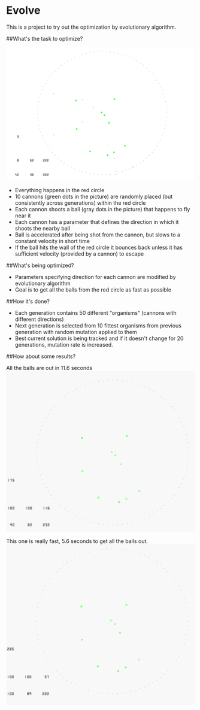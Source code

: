 # Evolve

This is a project to try out the optimization by evolutionary algorithm. 

##What's the task to optimize?

![alt text](https://github.com/janivanecky/Evolve/blob/master/Win32RTRT/img/img1.png "Evolutionary red circle")

* Everything happens in the red circle
* 10 cannons (green dots in the picture) are randomly placed (but consistently across generations) within the red circle
* Each cannon shoots a ball (gray dots in the picture) that happens to fly near it
* Each cannon has a parameter that defines the direction in which it shoots the nearby ball
* Ball is accelerated after being shot from the cannon, but slows to a constant velocity in short time
* If the ball hits the wall of the red circle it bounces back unless it has sufficient velocity (provided by a cannon) to escape 

##What's being optimized?

* Parameters specifying direction for each cannon are modified by evolutionary algorithm
* Goal is to get all the balls from the red circle as fast as possible

##How it's done?

* Each generation contains 50 different "organisms" (cannons with different directions)
* Next generation is selected from 10 fittest organisms from previous generation with random mutation applied to them
* Best current solution is being tracked and if it doesn't change for 20 generations, mutation rate is increased.

##How about some results?

All the balls are out in 11.6 seconds
![alt text](https://github.com/janivanecky/Evolve/blob/master/Win32RTRT/img/ev.gif "Evolutionary red circle")

This one is really fast, 5.6 seconds to get all the balls out.
![alt text](https://github.com/janivanecky/Evolve/blob/master/Win32RTRT/img/ev2.gif "Evolutionary red circle")


